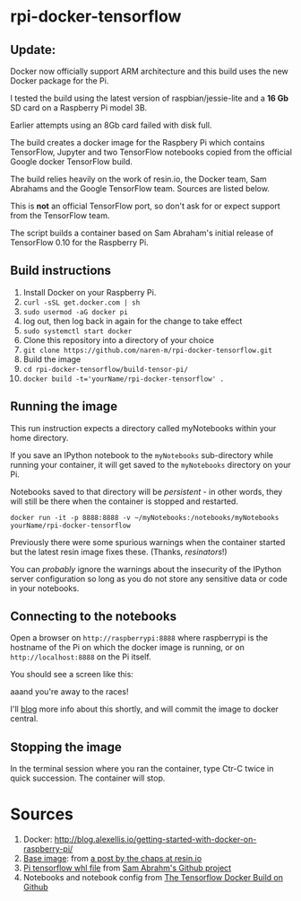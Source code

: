 # rpi-docker-tensorflow

## Update:

Docker now officially support ARM architecture and this build uses the new Docker package for the Pi.

I tested the build using the latest version of raspbian/jessie-lite and a **16 Gb** SD card on a Raspberry Pi model 3B.

Earlier attempts using an 8Gb card failed with disk full.

The build creates a docker image for the
Raspbery Pi which contains TensorFlow, Jupyter and two TensorFlow
notebooks copied from the official Google docker TensorFlow build.

The build relies heavily on the work of resin.io, the Docker team, Sam Abrahams and
the Google TensorFlow team. Sources are listed below.

This is **not** an official TensorFlow port, so don't ask for or expect
support from the TensorFlow team.

The script builds a container based on Sam Abraham's initial release of TensorFlow 0.10 for
the Raspberry Pi.


## Build instructions

1. Install Docker on your Raspberry Pi.
  1. `curl -sSL get.docker.com | sh`
  1. `sudo usermod -aG docker pi`
  1. log out, then log back in again for the change to take effect
  1. `sudo systemctl start docker`
1. Clone this repository into a directory of your choice
  1. `git clone https://github.com/naren-m/rpi-docker-tensorflow.git`
1. Build the image
  1. `cd rpi-docker-tensorflow/build-tensor-pi/`
  1. `docker build -t='yourName/rpi-docker-tensorflow' .`

## Running the image

This run instruction expects a directory called myNotebooks within your
home directory.

If you save an IPython notebook to the `myNotebooks` sub-directory
while running your container, it will get saved to the `myNotebooks`
directory on your Pi.

Notebooks saved to that directory will be _persistent_ - in other words,
they will still be there when the container is stopped and restarted.

`docker run -it -p 8888:8888 -v ~/myNotebooks:/notebooks/myNotebooks yourName/rpi-docker-tensorflow`

Previously there were some spurious warnings when the container started but the latest resin image fixes these.
(Thanks, *resinators*!)

You can *probably* ignore the warnings about the insecurity of the IPython server configuration so long as you do not store any
sensitive data or code in your notebooks.

## Connecting to the notebooks

Open a browser on `http://raspberrypi:8888` where raspberrypi is the
hostname of the Pi on which the docker image is running, or on
`http://localhost:8888` on the Pi itself.

You should see a screen like this:

aaand you're away to the races!

I'll [blog](http://blog.rareschool.com/) more info about this shortly,
and will commit the image to docker central.

## Stopping the image

In the terminal session where you ran the container, type Ctr-C twice in
quick succession. The container will stop.

# Sources

1. Docker: http://blog.alexellis.io/getting-started-with-docker-on-raspberry-pi/
1. [Base image](https://hub.docker.com/r/resin/rpi-raspbian/): from [a post by the chaps at resin.io](https://resin.io/blog/docker-on-raspberry-pi-in-4-simple-steps/)
1. [Pi tensorflow whl file](https://github.com/samjabrahams/tensorflow-on-raspberry-pi/raw/master/bin/tensorflow-0.9.0-cp27-none-linux_armv7l.whl)
from [Sam Abrahm's Github project](https://github.com/samjabrahams/tensorflow-on-raspberry-pi)
1. Notebooks and notebook config from [The Tensorflow Docker Build on Github](https://github.com/tensorflow/tensorflow/tree/master/tensorflow/tools/docker)





   
 
 


